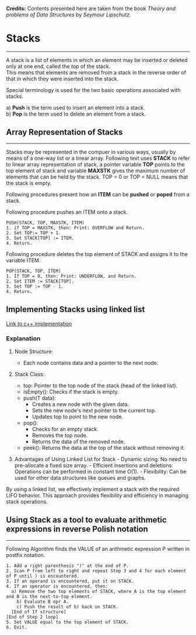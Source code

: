 **Credits:** Contents presented here are taken from the book *Theory and problems of Data Structures* by *Seymour Lipschutz*.

# Stacks
---
A stack is a list of elements in which an element may be inserted or deleted only at one end, called the *top* of the stack.  
This means that elements are removed from a stack in the reverse order of that in which they were inserted into the stack.  

Special terminology is used for the two basic operations associated with stacks.

a) **Push** is the term used to insert an element into a stack.  
b) **Pop** is the term used to delete an element from a stack.

## Array Representation of Stacks
---
Stacks may be represented in the compuer in various ways, usually by means of a one-way list or a linear array. Following text uses **STACK** to refer to linear array representation of stack, a pointer variable **TOP** points to the top element of stack and variable **MAXSTK** gives the maximum number of elements that can be held by the stack. TOP = 0 or TOP = NULL means that the stack is empty.

Following procedures present how an **ITEM** can be **pushed** or **poped** from a stack.

Following procedure pushes an ITEM onto a stack.

```
PUSH(STACK, TOP, MAXSTK, ITEM)  
1. if TOP = MAXSTK, then: Print: OVERFLOW and Return.
2. Set TOP:= TOP + 1.
3. Set STACK[TOP] := ITEM.
4. Return.
```
Following procedure deletes the top element of STACK and assigns it to the variable ITEM.  

```
POP(STACK, TOP, ITEM)  
1. If TOP = 0, then: Print: UNDERFLOW, and Return.
2. Set ITEM := STACK[TOP].
3. Set TOP := TOP - 1.
4. Return.
```

## Implementing Stacks using linked list
[Link to c++ implementation](../src/cprog/stackusinglinkedlist.cpp)

### Explanation
  1. Node Structure:
     - Each node contains data and a pointer to the next node.

  2. Stack Class:
      - top: Pointer to the top node of the stack (head of the linked list).
      - isEmpty(): Checks if the stack is empty.
      - push(T data):
         + Creates a new node with the given data.
         + Sets the new node's next pointer to the current top.
         + Updates top to point to the new node.
      - pop():
         + Checks for an empty stack.
         + Removes the top node.
         + Returns the data of the removed node.
      - peek(): Returns the data at the top of the stack without removing it.
  3. Advantages of Using Linked List for Stack
    - Dynamic sizing: No need to pre-allocate a fixed size array.
    - Efficient insertions and deletions: Operations can be performed in constant time O(1).
    - Flexibility: Can be used for other data structures like queues and graphs.  

By using a linked list, we effectively implement a stack with the required LIFO behavior. This approach provides flexibility and efficiency in managing stack operations.


## Using Stack as a tool to evaluate arithmetic expressions in reverse Polish notation
---


Following Algorithm finds the VALUE of an arithmetic expression  P written in postfix notation.

```
1. Add a right parenthesis ")" at the end of P.  
2. Scan P from left to right and repeat Step 3 and 4 for each element of P until ) is encountered.  
3. If an operand is encountered, put it on STACK.  
4. If an operator is encountered, then:  
  a) Remove the two top elements of STACK, where A is the top element and B is the next-to-top element.  
	b) Evaluate B opr A.  
	c) Push the result of b) back on STACK.
  [End of If structure]
[End of Step 2 loop]
5. Set VALUE equal to the top element of STACK.
6. Exit.
